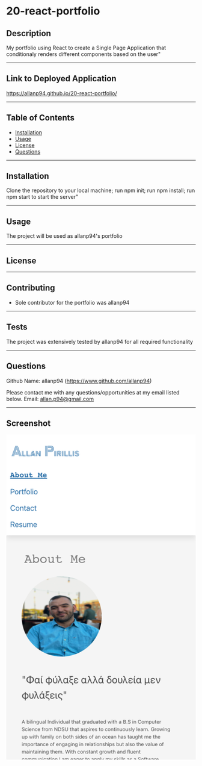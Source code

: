 # 20-react-portfolio

## Description

My portfolio using React to create a Single Page Application that conditionaly renders different components based on the user"

---

## Link to Deployed Application

https://allanp94.github.io/20-react-portfolio/

---

## Table of Contents

- [Installation](#installation)
- [Usage](#usage)
- [License](#license)
- [Questions](#questions)

---

## Installation

Clone the repository to your local machine; run npm init; run npm install; run npm start to start the server"

---

## Usage

The project will be used as allanp94's portfolio

---

## License

---

## Contributing

- Sole contributor for the portfolio was allanp94

---

## Tests

The project was extensively tested by allanp94 for all required functionality

---

## Questions

Github Name: allanp94
(https://www.github.com/allanp94)

Please contact me with any questions/opportunities at my email listed below.
Email: allan.p94@gmail.com

---

## Screenshot

![Screenshot](./src/img/screenshot.png)
